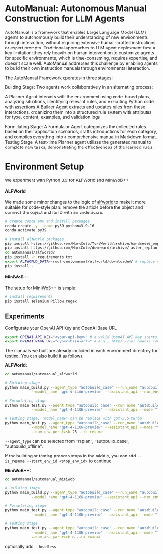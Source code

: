 # AutoManual: Autonomous Manual Construction for LLM Agents
AutoManual is a framework that enables Large Language Model (LLM) agents to autonomously build their understanding of new environments through interaction, without requiring extensive human-crafted instructions or expert prompts.
Traditional approaches to LLM agent deployment face a key limitation: they rely heavily on human intervention to customize agents for specific environments, which is time-consuming, requires expertise, and doesn't scale well. AutoManual addresses this challenge by enabling agents to build their own instruction manuals through environmental interaction.

The AutoManual Framework operates in three stages:

Building Stage: Two agents work collaboratively in an alternating process:

A Planner Agent interacts with the environment using code-based plans, analyzing situations, identifying relevant rules, and executing Python code with assertions
A Builder Agent extracts and updates rules from these interactions, organizing them into a structured rule system with attributes for type, content, examples, and validation logs

Formulating Stage: A Formulator Agent categorizes the collected rules based on their application scenarios, drafts introductions for each category, and compiles everything into a comprehensive manual in Markdown format.
Testing Stage: A test-time Planner agent utilizes the generated manual to complete new tasks, demonstrating the effectiveness of the learned rules.

# Environment Setup
We experiment with Python 3.9 for ALFWorld and MiniWoB++

#### ALFWorld

We made some minor changes to the logic of [alfworld](./alfworld) to make it more suitable for code-style plan: remove the article before the object and connect the object and its ID with an underscore.

```bash
# create conda env and install packages
conda create -y --name py39 python=3.9.16
conda activate py39

# install alfworld packages
pip install https://github.com/MarcCote/TextWorld/archive/handcoded_expert_integration.zip
pip install https://github.com/MarcCote/downward/archive/faster_replan.zip
cd automanual/alfworld/
pip install -r requirements.txt
export ALFWORLD_DATA=<root>/automanual/alfworld/downloaded/ # replace <root> with your dir
pip install .
```

#### MiniWoB++

The setup for [MiniWoB++](./automanual_miniwob/computergym) is simple:

```bash
# install requirements
pip install selenium Pillow regex
```

## Experiments

Configurate your OpenAI API Key and OpenAI Base URL

```bash
export OPENAI_API_KEY="<your-api-key>" # a valid OpenAI API key starts with sk-
export OPENAI_BASE_URL="<your-base-url>" # e.g., https://api.openai.com/v1
```

The manuals we built are already included in each environment directory for testing. You can also build it as follows.

**ALFWorld:**

```bash
cd automanual/automanual_alfworld

# Building stage
python main_build.py --agent_type "autobuild_case" --run_name "autobuildcase_logs" \
			--model_name "gpt-4-1106-preview" --assistant_api --num_env_per_task 6

# Formulating stage
python main_test.py --agent_type "autobuild_case" --run_name "autobuildcase_logs" \
			--model_name "gpt-4-1106-preview" --assistant_api --mode "formulating" --is_resume

# Testing stage, 'model_name' can be replace with gpt-3.5-turbo
python main_test.py --agent_type "autobuild_case" --run_name "autobuildcase_logs" \
			--model_name "gpt-4-1106-preview" --assistant_api --mode "testing" \
			--num_env_per_task 25 --is_resume
```

`--agent_type` can be selected from "replan", "autobuild_case", "autobuild_offline".

If the building or testing process stops in the middle, you can add `--is_resume --start_env_id <stop_env_id>` to continue.

**MiniWoB++:**

```bash
cd automanual/automanual_miniwob

# Building stage
python main_build.py --agent_type "autobuild_case" --run_name "autobuildcase_logs" \
			--model_name "gpt-4-1106-preview" --assistant_api --num_env_per_task 6

# Formulating stage
python main_test.py --agent_type "autobuild_case" --run_name "autobuildcase_logs" \
			--model_name "gpt-4-1106-preview" --assistant_api --mode "formulating" --is_resume

# Testing stage
python main_test.py --agent_type "autobuild_case" --run_name "autobuildcase_logs" \
			--model_name "gpt-4-1106-preview" --assistant_api --mode "testing" \
			--num_env_per_task 6 --is_resume
```

optionally add `--headless` 


